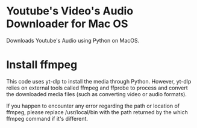 # Youtube's Video's Audio Downloader for Mac OS
Downloads Youtube's Audio using Python on MacOS.

# Install ffmpeg
This code uses yt-dlp to install the media through Python. However, yt-dlp relies on external tools called ffmpeg and ffprobe to process and convert the downloaded media files (such as converting video or audio formats).

If you happen to encounter any error regarding the path or location of ffmpeg, please replace /usr/local/bin with the path returned by the which ffmpeg command if it's different.

